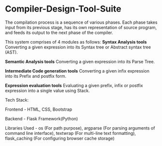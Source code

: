 # Compiler-Design-Tool-Suite

The compilation process is a sequence of various phases. Each phase takes input from its previous stage, has its own representation of source program, and feeds its output to the next phase of the compiler.

This system comprises of 4 modules as follows:
**Syntax Analysis tools**
  Converting a given expression into its Syntax tree or Abstract syntax tree (AST).

**Semantic Analysis tools**
  Converting a given expression into its Parse Tree.

**Intermediate Code generation tools**
  Converting a given infix expression into its Prefix and postfix form.

**Expression evaluation tools**
  Evaluating a given prefix, infix or postfix expression into a single value using Stack.

Tech Stack:

Frontend - HTML, CSS, Bootstrap

Backend - Flask Framework(Python)

Libraries Used -  os (For path purpose), argparse (For parsing arguments of command line interface), textwrap (For multi-line text formatting), flask_caching (For configuring browser cache storage)

